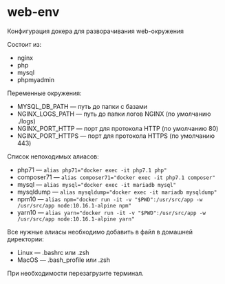 # web-env
Конфигурация докера для разворачивания web-окружения

Состоит из:
 - nginx
 - php
 - mysql
 - phpmyadmin

Переменные окружения:
 - MYSQL_DB_PATH — путь до папки с базами
 - NGINX_LOGS_PATH — путь до папки логов NGINX (по умолчанию ./logs)
 - NGINX_PORT_HTTP — порт для протокола HTTP (по умолчанию 80)
 - NGINX_PORT_HTTPS — порт для протокола HTTPS (по умолчанию 443)

Список непоходимых алиасов:
 - php71 — ``alias php71="docker exec -it php7.1 php"``
 - composer71 — ``alias composer71="docker exec -it php7.1 composer"``
 - mysql — ``alias mysql="docker exec -it mariadb mysql"``
 - mysqldump — ``alias mysqldump="docker exec -it mariadb mysqldump"``
 - npm10 — ``alias npm="docker run -it -v "$PWD":/usr/src/app -w /usr/src/app node:10.16.1-alpine npm"``
 - yarn10 — ``alias yarn="docker run -it -v "$PWD":/usr/src/app -w /usr/src/app node:10.16.1-alpine yarn"``

Все нужные алиасы необходимо добавить в файл в домашней директории:
 - Linux — .bashrc или .zsh
 - MacOS — .bash_profile или .zsh

При необходимости перезагрузите терминал.
